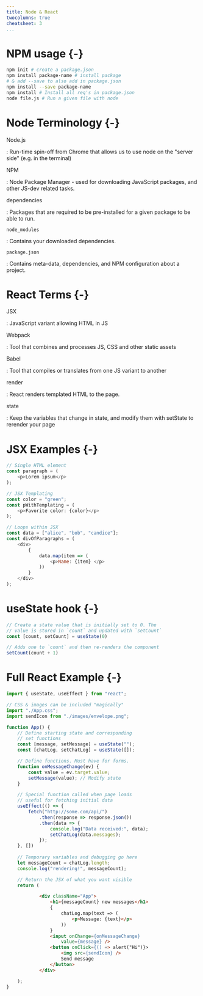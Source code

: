 ```yaml
---
title: Node & React
twocolumns: true
cheatsheet: 3
...
```




# NPM usage {-}

```bash
npm init # create a package.json
npm install package-name # install package
# & add --save to also add in package.json
npm install --save package-name
npm install # Install all req's in package.json
node file.js # Run a given file with node
```


# Node Terminology {-}

Node.js

:   Run-time spin-off from Chrome that allows us to use node on the "server
side" (e.g. in the terminal)

NPM

:   Node Package Manager - used for downloading JavaScript packages, and other
JS-dev related tasks.


dependencies

:   Packages that are required to be pre-installed for a given package to be
able to run.


`node_modules`

:   Contains your  downloaded dependencies.


`package.json`

:   Contains meta-data, dependencies, and NPM configuration about a
project.




# React Terms {-}

JSX

:   JavaScript variant allowing HTML in JS

Webpack

:   Tool that combines and processes JS, CSS and other static assets


Babel

:   Tool that compiles or translates from one JS variant to another


render

:   React renders templated HTML to the page.


state

:   Keep the variables that change in state, and modify them with setState to
rerender your page


# JSX Examples {-}

```javascript
// Single HTML element
const paragraph = (
    <p>Lorem ipsum</p>
);
```

```javascript
// JSX Templating
const color = "green";
const pWithTemplating = (
    <p>Favorite color: {color}</p>
);
```

```javascript
// Loops within JSX
const data = ["alice", "bob", "candice"];
const divOfParagraphs = (
    <div>
        {
            data.map(item => (
                <p>Name: {item} </p>
            ))
        }
    </div>
);
```

# useState hook {-}

```javascript
// Create a state value that is initially set to 0. The
// value is stored in `count` and updated with `setCount`
const [count, setCount] = useState(0)

// Adds one to `count` and then re-renders the component
setCount(count + 1)
```

# Full React Example {-}

```javascript
import { useState, useEffect } from "react";

// CSS & images can be included "magically"
import "./App.css";
import sendIcon from "./images/envelope.png";

function App() {
    // Define starting state and corresponding 
    // set functions
    const [message, setMessage] = useState("");
    const [chatLog, setChatLog] = useState([]);

    // Define functions. Must have for forms.
    function onMessageChange(ev) {
        const value = ev.target.value;
        setMessage(value); // Modify state
    }

    // Special function called when page loads
    // useful for fetching initial data
    useEffect(() => {
        fetch("http://some.com/api/")
            .then(response => response.json())
            .then(data => {
                console.log("Data received:", data);
                setChatLog(data.messages);
            });
    }, [])
 
    // Temporary variables and debugging go here
    let messageCount = chatLog.length;
    console.log("rendering!", messageCount);

    // Return the JSX of what you want visible
    return (
```

```html
            <div className="App">
                <h1>{messageCount} new messages</h1>
                {
                    chatLog.map(text => (
                        <p>Message: {text}</p>
                    ))
                }
                <input onChange={onMessageChange}
                    value={message} />
                <button onClick={() => alert("Hi")}>
                    <img src={sendIcon} />
                    Send message
                </button>
            </div>
```

```javascript
    );
}
```





